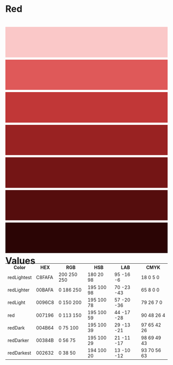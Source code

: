 Red
===
![image](redLightest.png)
![image](redLighter.png)
![image](redLight.png)
![image](red.png)
![image](redDark.png)
![image](redDarker.png)
![image](redDarkest.png)
Values
===

<table style="width: 100%; margin-top: -2em;">
    <tr>
      <th>Color</th>
      <th>HEX</th>
      <th>RGB</th>
      <th>HSB</th>
      <th>LAB</th>
      <th>CMYK</th>
    </tr>
    <tr>
      <td>redLightest</td>
      <td>C8FAFA</td>
      <td>200 250 250</td>
      <td>180 20 98</td>
      <td>95 -16 -6</td>
      <td>18 0 5 0</td>
    </tr>
    <tr>
      <td>redLighter</td>
      <td>00BAFA</td>
      <td>0 186 250</td>
      <td>195 100 98</td>
      <td>70 -23 -43</td>
      <td>65 8 0 0</td>
    </tr>
    <tr>
      <td>redLight</td>
      <td>0096C8</td>
      <td>0 150 200</td>
      <td>195 100 78</td>
      <td>57 -20 -36</td>
      <td>79 26 7 0</td>
    </tr>
    <tr>
      <td>red</td>
      <td>007196</td>
      <td>0 113 150</td>
      <td>195 100 59</td>
      <td>44 -17 -28</td>
      <td>90 48 26 4</td>
    </tr>
    <tr>
      <td>redDark</td>
      <td>004B64</td>
      <td>0 75 100</td>
      <td>195 100 39</td>
      <td>29 -13 -21</td>
      <td>97 65 42 26</td>
    </tr>
    <tr>
      <td>redDarker</td>
      <td>00384B</td>
      <td>0 56 75</td>
      <td>195 100 29</td>
      <td>21 -11 -17</td>
      <td>98 69 49 43</td>
    </tr>
    <tr>
      <td>redDarkest</td>
      <td>002632</td>
      <td>0 38 50</td>
      <td>194 100 20</td>
      <td>13 -10 -12</td>
      <td>93 70 56 63</td>
    </tr>
</table>
